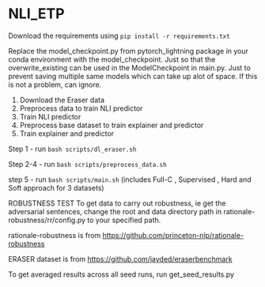 # NLI_ETP

Download the requirements using `pip install -r requirements.txt`

Replace the model_checkpoint.py from pytorch_lightning package in your conda environment with the model_checkpoint. Just so that the overwrite_existing can be used in the ModelCheckpoint in main.py. Just to prevent saving multiple same models which can take up alot of space. If this is not a problem, can ignore.

1. Download the Eraser data
2. Preprocess data to train NLI predictor
3. Train NLI predictor
4. Preprocess base dataset to train explainer and predictor
5. Train explainer and predictor

Step 1 - run `bash scripts/dl_eraser.sh`

Step 2-4 - run `bash scripts/preprocess_data.sh`

step 5 - run `bash scripts/main.sh` (includes Full-C , Supervised , Hard and Soft approach for 3 datasets)

ROBUSTNESS TEST
To get data to carry out robustness, ie get the adversarial sentences, change the root and data directory path in rationale-robustness/rr/config.py to your specified path.

rationale-robustness is from https://github.com/princeton-nlp/rationale-robustness

ERASER dataset is from https://github.com/jayded/eraserbenchmark

To get averaged results across all seed runs, run get_seed_results.py
